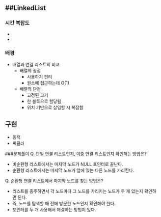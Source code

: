 ##LinkedList
----------
### 시간 복잡도
-
-


### 배경
- 배열과 연결 리스트의 비교
    * 배열의 장점
        * 사용하기 편리
        * 원소에 접근하는데 O(1)
    * 배열의 단점
        * 고정된 크기
        * 한 블록으로 할당됨
        * 위치 기반으로 삽입할 시 복잡함 


## 구현
- 동적
- 써큘러 


###문제풀이
Q. 단일 연결 리스트인지, 이중 연결 리스트인지 확인하는 방법은?
* 비순환형 리스트에서는 마지막 노드가 NULL 포인터로 끝난다. 
* 순환형 리스트에서는 마지막 노드가 앞에 있는 다른 노드를 가리킨다.

Q.  순환형 연결 리스트에서 마지막 노드를 찾는 방법은?
* 리스트를 종주하면서 각 노드마다 그 노드를 가리키는 노드가 두 개 있는지 확인하면 된다. 
* 즉, 노드를 탐색할 때 전에 방문한 노드인지 확인해야 한다.
* 포인터를 두 개 사용해서 해결하는 방법이 있다. 
``` psudo


```

